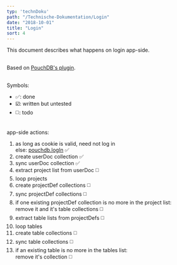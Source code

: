 ```yaml
---
typ: 'technDoku'
path: "/Technische-Dokumentation/Login"
date: "2018-10-01"
title: "Login"
sort: 4
---
```


This document describes what happens on login app-side.<br/><br/>

Based on [PouchDB's plugin](https://github.com/pouchdb-community/pouchdb-authentication).<br/><br/>

Symbols:
* :white_check_mark:: done
* :ballot_box_with_check:: written but untested
* :white_medium_square:: todo<br/><br/>

app-side actions:
1. as long as cookie is valid, need not log in<br/>
   else: [pouchdb.logIn](https://github.com/pouchdb-community/pouchdb-authentication/blob/master/docs/api.md#dbloginusername-password--options--callback) :white_check_mark:
2. create userDoc collection :white_check_mark:
3. sync userDoc collection :white_check_mark:
4. extract project list from userDoc :white_medium_square:
5. loop projects
6. create projectDef collections :white_medium_square:
7. sync projectDef collections :white_medium_square:
8. if one existing projectDef collection is no more in the project list:<br/>
   remove it and it's table collections :white_medium_square:
9. extract table lists from projectDefs :white_medium_square:
10. loop tables
11. create table collections :white_medium_square:
12. sync table collections :white_medium_square:
13. if an existing table is no more in the tables list:<br/>
    remove it's collection :white_medium_square:


